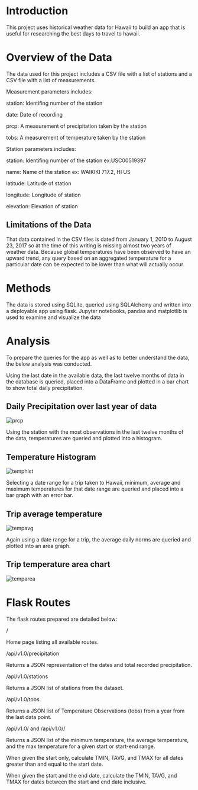 # Introduction

This project uses historical weather data for Hawaii to build an app that is useful for researching the best days to travel to hawaii.

# Overview of the Data

 The data used for this project includes a CSV file with a list of stations and a CSV file with a list of measurements.
 
 
 Measurement parameters includes:
 
 station: Identifing number of the station
 
 date: Date of recording
 
 prcp: A measurement of precipitation taken by the station
 
 tobs: A measurement of temperature taken by the station
 
 
 Station parameters includes:
 
 station: Identifing number of the station ex:USC00519397
 
 name: Name of the station ex: WAIKIKI 717.2, HI US
 
 latitude: Latitude of station
 
 longitude: Longitude of station
 
 elevation: Elevation of station 

## Limitations of the Data

That data contained in the CSV files is dated from January 1, 2010 to August 23, 2017 so at the time of this writing is missing almost two years of weather data. Because global temperatures have been observed to have an upward trend, any query based on an aggregated temperature for a particular date can be expected to be lower than what will actually occur.

# Methods

The data is stored using SQLite, queried using SQLAlchemy and written into a deployable app using flask. Jupyter notebooks, pandas and matplotlib is used to examine and visualize the data

# Analysis

To prepare the queries for the app as well as to better understand the data, the below analysis was conducted.

Using the last date in the available data, the last twelve months of data in the database is queried, placed into a DataFrame and plotted in a bar chart to show total daily precipitation.

## Daily Precipitation over last year of data
![prcp](Output/prcp.png)

Using the station with the most observations in the last twelve months of the data, temperatures are queried and plotted into a histogram.

## Temperature Histogram
![temphist](Output/temphist.png)

Selecting a date range for a trip taken to Hawaii, minimum, average and maximum temperatures for that date range are queried and placed into a bar graph with an error bar.

## Trip average temperature
![tempavg](Output/tempavg.png)

Again using a date range for a trip, the average daily norms are queried and plotted into an area graph.

## Trip temperature area chart
![temparea](Output/temparea.png)

# Flask Routes

The flask routes prepared are detailed below:

/

Home page listing all available routes.

/api/v1.0/precipitation

Returns a JSON representation of the dates and total recorded precipitation.

/api/v1.0/stations

Returns a JSON list of stations from the dataset.

/api/v1.0/tobs

Returns a JSON list of Temperature Observations (tobs) from a year from the last data point.

/api/v1.0/<start> and /api/v1.0/<start>/<end>

Returns a JSON list of the minimum temperature, the average temperature, and the max temperature for a given start or start-end range.

When given the start only, calculate TMIN, TAVG, and TMAX for all dates greater than and equal to the start date.

When given the start and the end date, calculate the TMIN, TAVG, and TMAX for dates between the start and end date inclusive.

